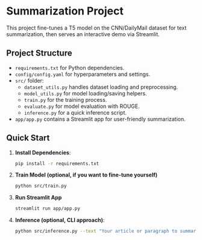 # Summarization Project

This project fine-tunes a T5 model on the CNN/DailyMail dataset for text summarization, 
then serves an interactive demo via Streamlit.

## Project Structure
- `requirements.txt` for Python dependencies.
- `config/config.yaml` for hyperparameters and settings.
- `src/` folder:
  - `dataset_utils.py` handles dataset loading and preprocessing.
  - `model_utils.py` for model loading/saving helpers.
  - `train.py` for the training process.
  - `evaluate.py` for model evaluation with ROUGE.
  - `inference.py` for a quick inference script.
- `app/app.py` contains a Streamlit app for user-friendly summarization.

## Quick Start

1. **Install Dependencies**:
   ```bash
   pip install -r requirements.txt

2. **Train Model (optional, if you want to fine-tune yourself)**
    ```bash
    python src/train.py

3. **Run Streamlit App**
    ```bash
    streamlit run app/app.py

4. **Inference (optional, CLI approach)**:
    ```bash
    python src/inference.py --text "Your article or paragraph to summarize"
